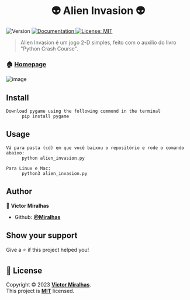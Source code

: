 <h1 align="center">👽 Alien Invasion 👽 </h1>
<p>
  <img alt="Version" src="https://img.shields.io/badge/version-v0.1-blue.svg?cacheSeconds=2592000" />
  <a href="https://github.com/Miralhas/Alien-Invasion" target="_blank">
    <img alt="Documentation" src="https://img.shields.io/badge/documentation-yes-brightgreen.svg" />
  </a>
  <a href="https://github.com/Miralhas/Alien-Invasion/blob/main/LICENSE" target="_blank">
    <img alt="License: MIT" src="https://img.shields.io/badge/License-MIT-yellow.svg" />
  </a>
</p>

> Alien Invasion é um jogo 2-D simples, feito com o auxilio do livro "Python Crash Course".

### 🏠 [Homepage](https://github.com/Miralhas/Alien-Invasion)

![image](https://github.com/Miralhas/Alien-Invasion/assets/89564433/064bf889-f0ba-41ce-8858-a7fb91f30a07)


## Install

```
Download pygame using the following commond in the terminal
      pip install pygame
```

## Usage

```
Vá para pasta (cd) em que você baixou o repositório e rode o comando abaixo:
      python alien_invasion.py
	  
Para Linux e Mac:
      python3 alien_invasion.py
```

## Author

👤 **Victor Miralhas**

- Github: **[@Miralhas](https://github.com/Miralhas)**


## Show your support

Give a ⭐️ if this project helped you!

## 📝 License

Copyright © 2023 **[Victor Miralhas](https://github.com/Miralhas)**.<br />
This project is **[MIT](https://github.com/TheForgotensoul/Alien-Invasion/blob/master/LICENSE)** licensed.
